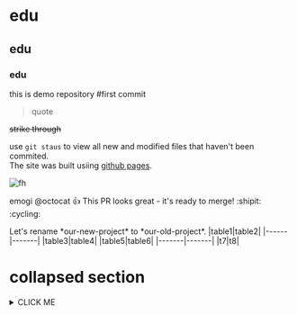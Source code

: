 # edu
## edu
### edu
this is demo repository
#first 
commit

> quote

~~strike through~~

use `git staus` to view all new and modified files that haven't been commited. <br/>
The site was built usiing [github pages](https://pages.github.com/).

![fh](https://images.unsplash.com/photo-1529651737248-dad5e287768e?ixlib=rb-1.2.1&ixid=MnwxMjA3fDB8MHxwaG90by1wYWdlfHx8fGVufDB8fHx8&auto=format&fit=crop&w=465&q=80)

emogi
@octocat :+1: This PR looks great - it's ready to merge! :shipit: :cycling:

Let's rename \*our-new-project\* to \*our-old-project\*.
|table1|table2|
|------|-------|
|table3|table4|
|table5|table6|
|-------|-------|
|t7|t8|

# collapsed section
<details><summary>CLICK ME</summary>
  <p>
  #### We can hide anything, even code!

    ```ruby
      puts "Hello World"
    ```
  </p>
  </details>
